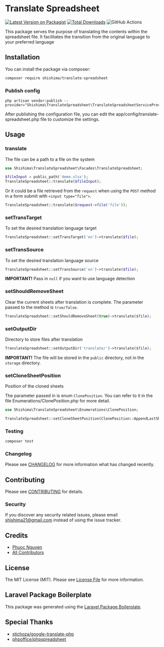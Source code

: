 # Translate Spreadsheet

[![Latest Version on Packagist](https://img.shields.io/packagist/v/shishima/translate-spreadsheet.svg?style=flat-square)](https://packagist.org/packages/shishima/translate-spreadsheet)
[![Total Downloads](https://img.shields.io/packagist/dt/shishima/translate-spreadsheet.svg?style=flat-square)](https://packagist.org/packages/shishima/translate-spreadsheet)
![GitHub Actions](https://github.com/shishima/translate-spreadsheet/actions/workflows/main.yml/badge.svg)

This package serves the purpose of translating the contents within the spreadsheet file. It facilitates the transition from the original language to your preferred language

## Installation

You can install the package via composer:

```bash
composer require shishima/translate-spreadsheet
```

### Publish config

    php artisan vendor:publish --provider="Shishima\TranslateSpreadsheet\TranslateSpreadsheetServiceProvider"

After publishing the configuration file, you can edit the app/config/translate-spreadsheet.php file to customize the settings.

## Usage
### translate
The file can be a path to a file on the system
```php
use Shishima\TranslateSpreadsheet\Facades\TranslateSpreadsheet;

$fileInput = public_path('demo.xlsx');
TranslateSpreadsheet::translate($fileInput);
```
Or it could be a file retrieved from the `request` when using the `POST` method in a form submit
with `<input type="file">`.

```php
TranslateSpreadsheet::translate($request->file('file'));
```
### setTransTarget
To set the desired translation language target

```php
TranslateSpreadsheet::setTransTarget('en')->translate($file);
```

### setTransSource
To set the desired translation language source

```php
TranslateSpreadsheet::setTransSource('en')->translate($file);
```
__IMPORTANT!__ Pass in `null` if you want to use language detection


### setShouldRemoveSheet
Clear the current sheets after translation is complete. The parameter passed to the method is `true/false`.

```php
TranslateSpreadsheet::setShouldRemoveSheet(true)->translate($file);
```

### setOutputDir
Directory to store files after translation

```php
TranslateSpreadsheet::setOutputDir('translate/')->translate($file);
```
__IMPORTANT!__ The file will be stored in the `public` directory, not in the `storage` directory.

### setCloneSheetPosition
Position of the cloned sheets

The parameter passed in is enum `ClonePosition`. You can refer to it in the file Enumerations/ClonePosition.php for more detail.

```php
use Shishima\TranslateSpreadsheet\Enumerations\ClonePosition;

TranslateSpreadsheet::setCloneSheetPosition(ClonePosition::AppendLastSheet)->translate($file);
```

### Testing

```bash
composer test
```

### Changelog

Please see [CHANGELOG](CHANGELOG.md) for more information what has changed recently.

## Contributing

Please see [CONTRIBUTING](CONTRIBUTING.md) for details.

### Security

If you discover any security related issues, please email shishima21@gmail.com instead of using the issue tracker.

## Credits

-   [Phuoc Nguyen](https://github.com/shishima)
-   [All Contributors](../../contributors)

## License

The MIT License (MIT). Please see [License File](LICENSE.md) for more information.

## Laravel Package Boilerplate

This package was generated using the [Laravel Package Boilerplate](https://laravelpackageboilerplate.com).

## Special Thanks
- [stichoza/google-translate-php](https://github.com/Stichoza/google-translate-php)
- [phpoffice/phpspreadsheet](https://github.com/PHPOffice/PhpSpreadsheet)

